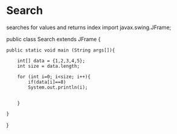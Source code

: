 # Search
searches for values and returns index
import javax.swing.JFrame;


public class Search extends JFrame {
	
	public static void main (String args[]){
		
		int[] data = {1,2,3,4,5};
		int size = data.length;
		
		for (int i=0; i<size; i++){
			if(data[i]==8)
			System.out.println(i);
			
			
		}
		
	}

}
